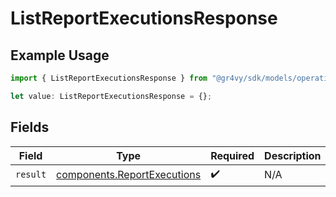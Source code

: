 # ListReportExecutionsResponse

## Example Usage

```typescript
import { ListReportExecutionsResponse } from "@gr4vy/sdk/models/operations";

let value: ListReportExecutionsResponse = {};
```

## Fields

| Field                                                                      | Type                                                                       | Required                                                                   | Description                                                                |
| -------------------------------------------------------------------------- | -------------------------------------------------------------------------- | -------------------------------------------------------------------------- | -------------------------------------------------------------------------- |
| `result`                                                                   | [components.ReportExecutions](../../models/components/reportexecutions.md) | :heavy_check_mark:                                                         | N/A                                                                        |